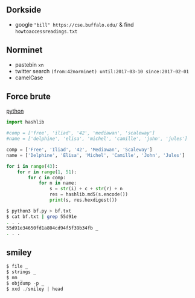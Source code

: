 ## Dorkside
- google `"bill" https://cse.buffalo.edu/` & find `howtoaccessreadings.txt`

## Norminet
- pastebin `xn`
- twitter search `(from:42norminet) until:2017-03-10 since:2017-02-01`
- camelCase

## Force brute
[python](https://github.com/nuoxoxo/writeups/blob/main/scripts/ft_force_brute.py)
```py
import hashlib

#comp = ['free', 'iliad', '42', 'mediawan', 'scaleway']
#name = ['delphine', 'elisa', 'michel', 'camille', 'john', 'jules']

comp = ['Free', 'Iliad', '42', 'Mediawan', 'Scaleway']
name = ['Delphine', 'Elisa', 'Michel', 'Camille', 'John', 'Jules']

for i in range(43):
    for r in range(1, 51):
        for c in comp:
            for n in name:
                s = str(i) + c + str(r) + n
                res = hashlib.md5(s.encode())
                print(s, res.hexdigest())
```
```sh
$ python3 bf.py > bf.txt
$ cat bf.txt | grep 55d91e
. . .
55d91e34650fd1a804cd94f5f39b34fb _
. . .
```

## smiley
```scala
$ file _
$ strings _
$ nm _
$ objdump -p _
$ xxd ./smiley | head
```
